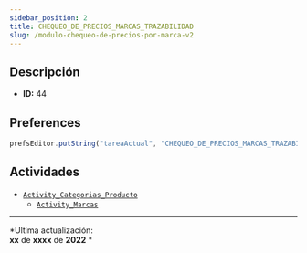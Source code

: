 ```yaml
---
sidebar_position: 2
title: CHEQUEO_DE_PRECIOS_MARCAS_TRAZABILIDAD
slug: /modulo-chequeo-de-precios-por-marca-v2
---
```



## Descripción

- **ID:** 44

## Preferences

```js
prefsEditor.putString("tareaActual", "CHEQUEO_DE_PRECIOS_MARCAS_TRAZABILIDAD")
```

## Actividades

- [```Activity_Categorias_Producto```](../actividades/activity-categorias-producto.md)  
    - [```Activity_Marcas```](../actividades/activity-marcas.md)





***
*Ultima actualización:   
**xx** de **xxxx** de **2022** *